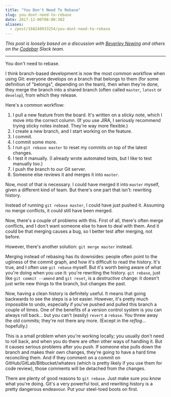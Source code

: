 ```yaml
---
title: "You Don't Need To Rebase"
slug: you-dont-need-to-rebase
date: 2017-12-06T08:00:30Z
aliases:
  - /post/168248933254/you-dont-need-to-rebase
---
```


_This post is loosely based on a discussion with [Beverley Newing][@webdevbev] and others on the [Codebar][] Slack team._

---

You don't need to rebase.

I think branch-based development is now the most common workflow when using Git: everyone develops on a branch that belongs to them (for some definition of "belongs", depending on the team), then when they're done, they merge the branch into a shared branch (often called `master`, `latest` or `develop`), from which they release.

<!--more-->

Here's a common workflow:

1. I pull a new feature from the board. It's written on a sticky note, which I move into the correct column. (If you use JIRA, I seriously recommend trying sticky notes instead. They're way more flexible.)
2. I create a new branch, and I start working on the feature.
3. I commit.
4. I commit some more.
5. I run `git rebase master` to reset my commits on top of the latest changes.
6. I test it manually. (I already wrote automated tests, but I like to test manually too.)
7. I push the branch to our Git server.
8. Someone else reviews it and merges it into `master`.

Now, most of that is necessary. I could have merged it into `master` myself, given a different kind of team. But there's one part that isn't: rewriting history.

Instead of running `git rebase master`, I could have just pushed it. Assuming no merge conflicts, it could still have been merged.

Now, there's a couple of problems with this. First of all, there's often merge conflicts, and I don't want someone else to have to deal with them. And it could be that merging causes a bug, so I better test after merging, not before.

However, there's another solution: `git merge master` instead.

Merging instead of rebasing has its downsides: people often point to the ugliness of the commit graph, and how it's difficult to read the history. It's true, and I often use `git rebase` myself. But it's worth being aware of what you're doing when you use it: you're rewriting the history. `git rebase`, just like `git commit --amend` and `git reset`, is a _destructive_ change: it doesn't just write new things to the branch, but changes the past.

Now, having a clean history is definitely useful. It means that going backwards to see the steps is a lot easier. However, it's pretty much impossible to undo, especially if you've pushed and pulled this branch a couple of times. One of the benefits of a version control system is you can always roll back… but you can't (easily) `revert` a `rebase`. You threw away the old commits; they're not there any more. (Except in the _reflog_… hopefully.)

This is a small problem when you're working locally; you usually don't need to roll back, and when you do there are often other ways of handling it. But it causes serious problems after you push. If someone else pulls down the branch and makes their own changes, they're going to have a hard time reconciling them. And if they comment on a commit on GitHub/GitLab/Bitbucket/whatevs (which is pretty likely if you use them for code review), those comments will be detached from the changes.

There are plenty of good reasons to `git rebase`. Just make sure you know what you're doing. Git's a very powerful tool, and rewriting history is a pretty dangerous endeavour. Put your steel-toed boots on first.

[@webdevbev]: https://twitter.com/WebDevBev
[codebar]: https://codebar.io/

